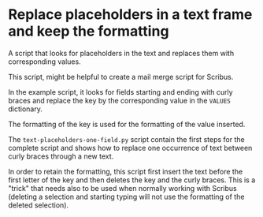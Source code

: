 # Replace placeholders in a text frame and keep the formatting

A script that looks for placeholders in the text and replaces them with corresponding values.

This script, might be helpful to create a mail merge script for Scribus.

In the example script, it looks for fields starting and ending with curly braces and replace the key by the corresponding value in the `VALUES` dictionary.

The formatting of the key is used for the formatting of the value inserted.

The `text-placeholders-one-field.py` script contain the first steps for the complete script and shows how to replace one occurrence of text between curly braces through a new text.

In order to retain the formatting, this script first insert the text before the first letter of the key and then deletes the key and the curly braces. This is a "trick" that needs also to be used when normally working with Scribus (deleting a selection and starting typing will not use the formatting of the deleted selection).
